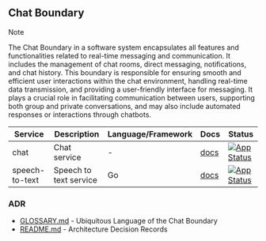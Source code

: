 ## Chat Boundary

> [!NOTE]
> The Chat Boundary in a software system encapsulates all features and functionalities related to real-time messaging 
> and communication. It includes the management of chat rooms, direct messaging, notifications, and chat history. 
> This boundary is responsible for ensuring smooth and efficient user interactions within the chat environment, 
> handling real-time data transmission, and providing a user-friendly interface for messaging. 
> It plays a crucial role in facilitating communication between users, supporting both group and private conversations, 
> and may also include automated responses or interactions through chatbots.

| Service        | Description            | Language/Framework | Docs                                                       | Status                                                                                                                                                                |
|----------------|------------------------|--------------------|------------------------------------------------------------|-----------------------------------------------------------------------------------------------------------------------------------------------------------------------|
| chat           | Chat service           | -                  | [docs](./chat/README.md)           | [![App Status](https://argo.shortlink.best/api/badge?name=shortlink-chat&revision=true)](https://argo.shortlink.best/applications/shortlink-chat)                     |                                                                   
| speech-to-text | Speech to text service | Go                 | [docs](./speech-to-text/README.md) | [![App Status](https://argo.shortlink.best/api/badge?name=shortlink-speech-to-text&revision=true)](https://argo.shortlink.best/applications/shortlink-speech-to-text) |

### ADR

- [GLOSSARY.md](./GLOSSARY.md) - Ubiquitous Language of the Chat Boundary
- [README.md](./docs/ADR/README.md) - Architecture Decision Records
